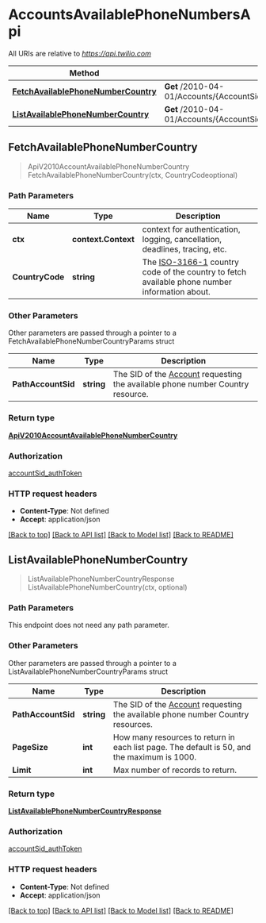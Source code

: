 # AccountsAvailablePhoneNumbersApi

All URIs are relative to *https://api.twilio.com*

Method | HTTP request | Description
------------- | ------------- | -------------
[**FetchAvailablePhoneNumberCountry**](AccountsAvailablePhoneNumbersApi.md#FetchAvailablePhoneNumberCountry) | **Get** /2010-04-01/Accounts/{AccountSid}/AvailablePhoneNumbers/{CountryCode}.json | 
[**ListAvailablePhoneNumberCountry**](AccountsAvailablePhoneNumbersApi.md#ListAvailablePhoneNumberCountry) | **Get** /2010-04-01/Accounts/{AccountSid}/AvailablePhoneNumbers.json | 



## FetchAvailablePhoneNumberCountry

> ApiV2010AccountAvailablePhoneNumberCountry FetchAvailablePhoneNumberCountry(ctx, CountryCodeoptional)



### Path Parameters


Name | Type | Description
------------- | ------------- | -------------
**ctx** | **context.Context** | context for authentication, logging, cancellation, deadlines, tracing, etc.
**CountryCode** | **string** | The [ISO-3166-1](https://en.wikipedia.org/wiki/ISO_3166-1_alpha-2) country code of the country to fetch available phone number information about.

### Other Parameters

Other parameters are passed through a pointer to a FetchAvailablePhoneNumberCountryParams struct


Name | Type | Description
------------- | ------------- | -------------
**PathAccountSid** | **string** | The SID of the [Account](https://www.twilio.com/docs/iam/api/account) requesting the available phone number Country resource.

### Return type

[**ApiV2010AccountAvailablePhoneNumberCountry**](ApiV2010AccountAvailablePhoneNumberCountry.md)

### Authorization

[accountSid_authToken](../README.md#accountSid_authToken)

### HTTP request headers

- **Content-Type**: Not defined
- **Accept**: application/json

[[Back to top]](#) [[Back to API list]](../README.md#documentation-for-api-endpoints)
[[Back to Model list]](../README.md#documentation-for-models)
[[Back to README]](../README.md)


## ListAvailablePhoneNumberCountry

> ListAvailablePhoneNumberCountryResponse ListAvailablePhoneNumberCountry(ctx, optional)



### Path Parameters

This endpoint does not need any path parameter.

### Other Parameters

Other parameters are passed through a pointer to a ListAvailablePhoneNumberCountryParams struct


Name | Type | Description
------------- | ------------- | -------------
**PathAccountSid** | **string** | The SID of the [Account](https://www.twilio.com/docs/iam/api/account) requesting the available phone number Country resources.
**PageSize** | **int** | How many resources to return in each list page. The default is 50, and the maximum is 1000.
**Limit** | **int** | Max number of records to return.

### Return type

[**ListAvailablePhoneNumberCountryResponse**](ListAvailablePhoneNumberCountryResponse.md)

### Authorization

[accountSid_authToken](../README.md#accountSid_authToken)

### HTTP request headers

- **Content-Type**: Not defined
- **Accept**: application/json

[[Back to top]](#) [[Back to API list]](../README.md#documentation-for-api-endpoints)
[[Back to Model list]](../README.md#documentation-for-models)
[[Back to README]](../README.md)

